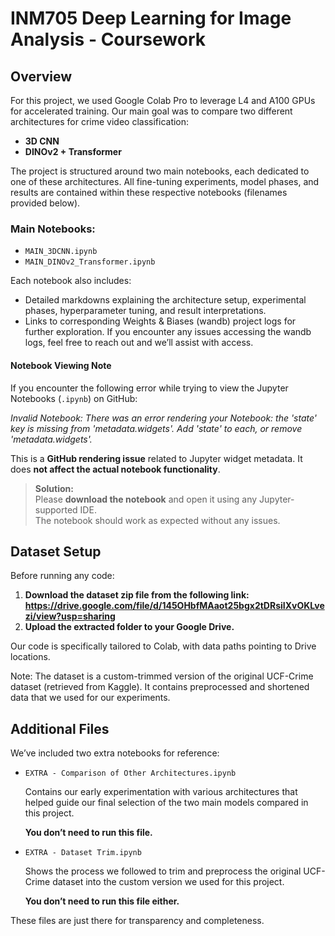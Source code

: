 # INM705 Deep Learning for Image Analysis - Coursework

## Overview
For this project, we used Google Colab Pro to leverage L4 and A100 GPUs for accelerated training. Our main goal was to compare two different architectures for crime video classification:

* **3D CNN**
* **DINOv2 + Transformer**

The project is structured around two main notebooks, each dedicated to one of these architectures. All fine-tuning experiments, model phases, and results are contained within these respective notebooks (filenames provided below).

### Main Notebooks:
* `MAIN_3DCNN.ipynb`
* `MAIN_DINOv2_Transformer.ipynb` 

Each notebook also includes:

* Detailed markdowns explaining the architecture setup, experimental phases, hyperparameter tuning, and result interpretations.
* Links to corresponding Weights & Biases (wandb) project logs for further exploration. If you encounter any issues accessing the wandb logs, feel free to reach out and we’ll assist with access.

#### Notebook Viewing Note

If you encounter the following error while trying to view the Jupyter Notebooks (`.ipynb`) on GitHub:

*Invalid Notebook: There was an error rendering your Notebook: the 'state' key is missing from 'metadata.widgets'. Add 'state' to each, or remove 'metadata.widgets'.*

This is a **GitHub rendering issue** related to Jupyter widget metadata. It does **not affect the actual notebook functionality**.

> **Solution:**  
Please **download the notebook** and open it using any Jupyter-supported IDE.  
The notebook should work as expected without any issues.

## Dataset Setup
Before running any code:
1. **Download the dataset zip file from the following link: https://drive.google.com/file/d/145OHbfMAaot25bgx2tDRsiIXvOKLvezi/view?usp=sharing**
2. **Upload the extracted folder to your Google Drive.**

Our code is specifically tailored to Colab, with data paths pointing to Drive locations.

Note: The dataset is a custom-trimmed version of the original UCF-Crime dataset (retrieved from Kaggle). It contains preprocessed and shortened data that we used for our experiments.

## Additional Files
We’ve included two extra notebooks for reference:
* `EXTRA - Comparison of Other Architectures.ipynb` 

  Contains our early experimentation with various architectures that helped guide our final selection of the two main models compared in this project.

  **You don’t need to run this file.**

* `EXTRA - Dataset Trim.ipynb`

  Shows the process we followed to trim and preprocess the original UCF-Crime dataset into the custom version we used for this project.

  **You don’t need to run this file either.**

These files are just there for transparency and completeness.



